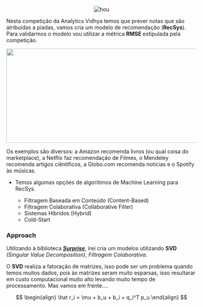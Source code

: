 <div align="center">

![hou](https://datahack-prod.s3.ap-south-1.amazonaws.com/__sized__/contest_cover/is_this_funny-thumbnail-1200x1200-70.jpg)

</div>

Nesta competição da Analytics Vidhya temos que prever notas que são atribuidas a piadas, vamos cria um modelo de recomendação (**RecSys**). Para validarmos o modelo vou utilizar a métrica **RMSE** estipulada pela competição.

<p align="center">
    <img width="700" height="250" src="https://miro.medium.com/v2/resize:fit:1400/format:webp/1*kgBD8OuP7SMsL63gcsQ90Q.png">
</p>

Os exemplos são diversos: a Amazon recomenda livros (ou qual coisa do marketplace), a Netflix faz recomendação de Filmes, o Mendeley recomenda artigos ciêntíficos, a Globo.com recomenda notícias e o Spotify às músicas.

*   Temos algumas opções de algoritimos de Machine Learning para RecSys.

    *   Filtragem Baseada em Conteúdo (Content-Based)
    *   Filtragem Colaborativa (Collaborative Filter)
    *   Sistemas Híbridos (Hybrid)
    *   Cold-Start

### Approach

Utilizando à biblioteca [_**Surprise**_](https://surpriselib.com/), irei cria um modelos utilizando **SVD** _(Singular Value Decomposition)_, _Filtragem Colaborativa_.

O **SVD** realiza a fatoração de matrizes, isso pode ser um problema quando temos muitos dados, pois às matrizes seram muito esparsas, isso resultarar em custo computacional muito alto levando muito tempo de processamento. Mas vamos em frente....

$$
\begin{align} 
\hat r_i = \mu + b_u + b_i + q_i^T p_u
\end{align}
$$